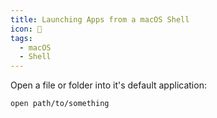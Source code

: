 ```yaml
---
title: Launching Apps from a macOS Shell
icon: 🚀
tags:
  - macOS
  - Shell
---
```


Open a file or folder into it's default application:

```sh
open path/to/something
```

